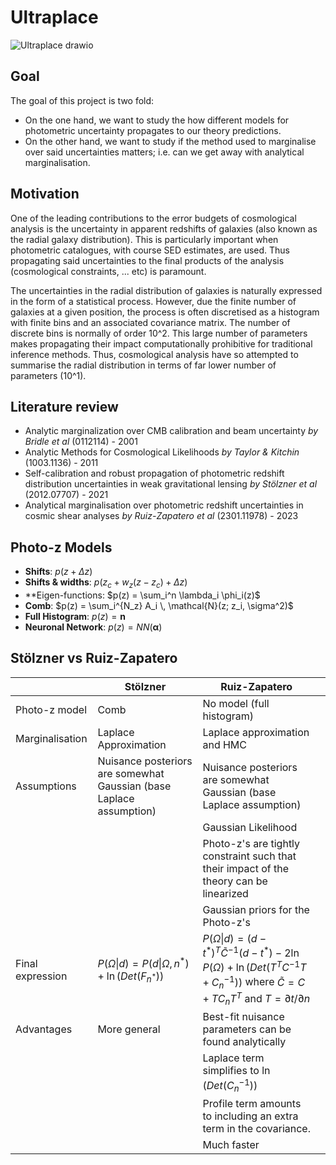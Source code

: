 # Ultraplace

![Ultraplace drawio](https://github.com/JaimeRZP/ultraplace/assets/39957598/35e41ed8-7c7f-42b2-a4ce-618a1f19bd1b)
## Goal
The goal of this project is two fold:
- On the one hand, we want to study the how different models for photometric uncertainty propagates to our theory predictions. 
- On the other hand, we want to study if the method used to marginalise over said uncertainties matters; i.e. can we get away with analytical marginalisation.
## Motivation

One of the leading contributions to the error budgets of cosmological analysis is the uncertainty in apparent redshifts of galaxies (also known as the radial galaxy distribution). This is particularly important when photometric catalogues, with course SED estimates, are used. Thus propagating said uncertainties to the final products of the analysis (cosmological constraints, ... etc) is paramount. 

The uncertainties in the radial distribution of galaxies is naturally expressed in the form of a statistical process. However, due the finite number of galaxies at a given position, the process is often discretised as a histogram with finite bins and an associated covariance matrix. The number of discrete bins is normally of order 10^2. This large number of parameters makes propagating their impact computationally prohibitive for traditional inference methods. Thus, cosmological analysis have so attempted to summarise the radial distribution in terms of far lower number of parameters (10^1). 
## Literature review
- Analytic marginalization over CMB calibration and beam uncertainty *by Bridle et al* (0112114) - 2001
- Analytic Methods for Cosmological Likelihoods *by Taylor & Kitchin* (1003.1136) - 2011
- Self-calibration and robust propagation of photometric redshift distribution uncertainties in weak gravitational lensing *by Stölzner et al* (2012.07707) - 2021
- Analytical marginalisation over photometric redshift uncertainties in cosmic shear analyses *by Ruiz-Zapatero et al* (2301.11978) - 2023
## Photo-z Models
* **Shifts**: $p(z + \Delta z)$
* **Shifts & widths**: $p(z_c + w_{z}(z-z_c) + \Delta z)$
* **Eigen-functions: $p(z) = \sum_i^n \lambda_i \phi_i(z)$
* **Comb**:  $p(z) = \sum_i^{N_z} A_i \, \mathcal{N}(z; z_i, \sigma^2)$
* **Full Histogram**: $p(z) = \boldsymbol{n}$
* **Neuronal Network**: $p(z) = NN(\boldsymbol{\alpha})$ 

## Stölzner vs Ruiz-Zapatero
|                  | Stölzner                                                            | Ruiz-Zapatero                                                                                                                                                           |     |
| ---------------- | ------------------------------------------------------------------- | ----------------------------------------------------------------------------------------------------------------------------------------------------------------------- | --- |
| Photo-z model    | Comb                                                                | No model (full histogram)                                                                                                                                               |     |
| Marginalisation  | Laplace Approximation                                               | Laplace approximation and HMC                                                                                                                                           |     |
| Assumptions      | Nuisance posteriors are somewhat Gaussian (base Laplace assumption) | Nuisance posteriors are somewhat Gaussian (base Laplace assumption)                                                                                                     |     |
|                  |                                                                     | Gaussian Likelihood                                                                                                                                                     |     |
|                  |                                                                     | Photo-z's are tightly constraint such that their impact of the theory can be linearized                                                                                 |     |
|                  |                                                                     | Gaussian priors for the Photo-z's                                                                                                                                       |     |
| Final expression | $P(\Omega \| d) = P(d \| \Omega, n^*) + \ln(Det(F_{n^*}))$          | $P(\Omega \| d) = (d - t^*)^T \tilde{C}^{-1} (d-t^*) - 2 \ln P(\Omega) + \ln(Det(T^T C^{-1}T+C_n^{-1}))$ where $\tilde{C} = C + TC_nT^T$ and $T= \partial t/\partial n$ |     |
| Advantages       | More general                                                        | Best-fit nuisance parameters can be found analytically                                                                                                                  |     |
|                  |                                                                     | Laplace term simplifies to $\ln(Det(C_n^{-1}))$                                                                                                                         |     |
|                  |                                                                     | Profile term amounts to including an extra term in the covariance.                                                                                                      |     |
|                  |                                                                     | Much faster                                                                                                                                                             |     |

